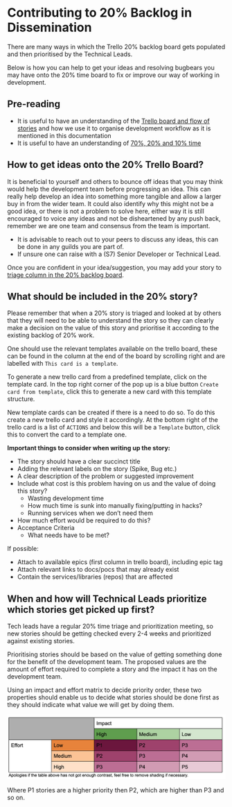 # Contributing to 20% Backlog in Dissemination


There are many ways in which the Trello 20% backlog board gets populated and then prioritised by the Technical Leads.

Below is how you can help to get your ideas and resolving bugbears you may have onto the 20% time board to fix or improve our way of working in development.

## Pre-reading

- It is useful to have an understanding of the [Trello board and flow of stories](./TRELLO_BOARD_FLOW.md) and how we use it to organise development workflow as it is mentioned in this documentation
- It is useful to have an understanding of [70%, 20% and 10% time](./70_20_10_TIME.md)

## How to get ideas onto the 20% Trello Board?

It is beneficial to yourself and others to bounce off ideas that you may think would help the development team before progressing an idea. This can really help develop an idea into something more tangible and allow a larger buy in from the wider team. It could also identify why this might not be a good idea, or there is not a problem to solve here, either way it is still encouraged to voice any ideas and not be disheartened by any push back, remember we are one team and consensus from the team is important.

- It is advisable to reach out to your peers to discuss any ideas, this can be done in any guilds you are part of.
- If unsure one can raise with a (S7) Senior Developer or Technical Lead.

Once you are confident in your idea/suggestion, you may add your story to [triage column in the 20% backlog board](https://trello.com/b/5G8rf9cm/20-time-backlog).

## What should be included in the 20% story?

Please remember that when a 20% story is triaged and looked at by others that they will need to be able to understand the story so they can clearly make a decision on the value of this story and prioritise it according to the existing backlog of 20% work.

One should use the relevant templates available on the trello board, these can be found in the column at the end of the board by scrolling right and are labelled with `This card is a template`.

To generate a new trello card from a predefined template, click on the template card. In the top right corner of the pop up is a blue button `Create card from template`, click this to generate a new card with this template structure.

New template cards can be created if there is a need to do so. To do this create a new trello card and style it accordingly. At the bottom right of the trello card is a list of `ACTIONS` and below this will be a `Template` button, click this to convert the card to a template one.

**Important things to consider when writing up the story:**

- The story should have a clear succinct title
- Adding the relevant labels on the story (Spike, Bug etc.)
- A clear description of the problem or suggested improvement
- Include what cost is this problem having on us and the value of doing this story?
  - Wasting development time
  - How much time is sunk into manually fixing/putting in hacks?
  - Running services when we don’t need them
- How much effort would be required to do this?
- Acceptance Criteria
  - What needs have to be met?

If possible:

- Attach to available epics (first column in trello board), including epic tag
- Attach relevant links to docs/pocs that may already exist
- Contain the services/libraries (repos) that are affected

## When and how will Technical Leads prioritize which stories get picked up first?

Tech leads have a regular 20% time triage and prioritization meeting, so new stories should be getting checked every 2-4 weeks and prioritized against existing stories.

Prioritising stories should be based on the value of getting something done for the benefit of the development team. The proposed values are the amount of effort required to complete a story and the impact it has on the development team.

Using an impact and effort matrix to decide priority order, these two properties should enable us to decide what stories should be done first as they should indicate what value we will get by doing them.

![Impact Effort Matrix Diagram](../../img/impact_effort_matrix.png)

Where P1 stories are a higher priority then P2, which are higher than P3 and so on.
